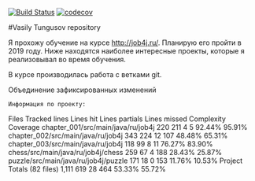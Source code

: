 [![Build Status](https://travis-ci.org/vtungusov/job4j.svg?branch=Task_156447_c3-4)](https://travis-ci.org/vtungusov/job4j)
[![codecov](https://codecov.io/gh/vtungusov/job4j/branch/master/graph/badge.svg)](https://codecov.io/gh/vtungusov/job4j)

#Vasily Tungusov repository

Я прохожу обучение на курсе http://job4j.ru/. Планирую его пройти в 2019 году. 
Ниже находятся наиболее интересные проекты, которые я реализовывал во время обучения.

В курсе производилась работа с ветками git.

Объединение зафиксированных изменений


    Информация по проекту:

  Files		                            Tracked lines   Lines hit   Lines partials  Lines missed    Complexity  Coverage
  chapter_001/src/main/java/ru/job4j	220	            211	        4	            5	            92.44%	    95.91%
  chapter_002/src/main/java/ru/job4j	343	            224	        12	            107	            48.48%	    65.31%
  chapter_003/src/main/java/ru/job4j	118	            99	        8	            11	            76.27%	    83.90%
  chess/src/main/java/ru/job4j/chess	259	            67	        4	            188	            28.43%	    25.87%
  puzzle/src/main/java/ru/job4j/puzzle	171	            18	        0	            153	            11.76%	    10.53%
  Project Totals (82 files)	            1,111	        619	        28	            464             53.33%      55.72%